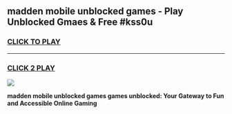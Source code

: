 
## madden mobile unblocked games - Play Unblocked Gmaes & Free #kss0u
<h3>
<a href="https://news.freeplayer.one?title=madden_mobile_unblocked_games&ref=24F">CLICK TO PLAY</a></h3>
<hr>

<h3>
<a href="https://news.freeplayer.one?title=madden_mobile_unblocked_games&ref=24F">CLICK 2 PLAY</a>
  
</h3>

<a href="https://news.freeplayer.one?title=madden_mobile_unblocked_games&ref=24F/"><img src="https://clearcache.store/games.png"></a>


**madden mobile unblocked games games unblocked: Your Gateway to Fun and Accessible Online Gaming**
